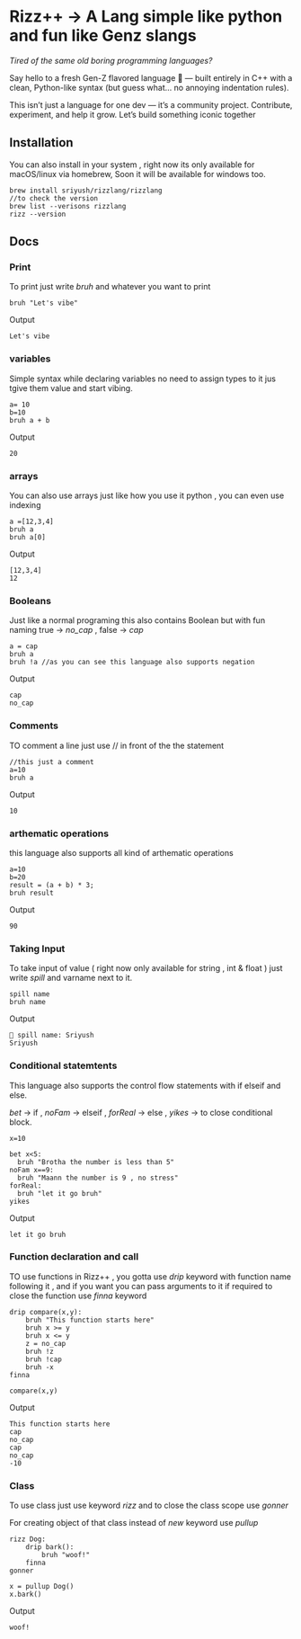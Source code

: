 # Rizz++ -> A Lang simple like python and fun like Genz slangs

*Tired of the same old boring programming languages?*

Say hello to a fresh Gen-Z flavored language 🚀 — built entirely in C++ with a clean, Python-like syntax (but guess what… no annoying indentation rules).

This isn’t just a language for one dev — it’s a community project. Contribute, experiment, and help it grow. Let’s build something iconic together

## Installation 

You can also install in your system , right now its only available for macOS/linux via homebrew, Soon it will be available for windows too.

```install
brew install sriyush/rizzlang/rizzlang
//to check the version
brew list --verisons rizzlang
rizz --version
```
## Docs

### Print 
To print just write *bruh* and whatever you want to print

```rizz
bruh "Let's vibe"
```
Output
```output
Let's vibe
```

### variables

Simple syntax while declaring variables no need to assign types to it jus tgive them value and start vibing.

```rizz
a= 10
b=10
bruh a + b
```
Output
```output
20
```

### arrays
You can also use arrays just like how you use it python , you can even use indexing

```rizz
a =[12,3,4]
bruh a
bruh a[0]
```
Output
```output
[12,3,4]
12
```
### Booleans

Just like a normal programing this also contains Boolean but with fun naming
true -> *no_cap* , false -> *cap*

```rizz
a = cap
bruh a
bruh !a //as you can see this language also supports negation
```
Output
```output
cap
no_cap
```
### Comments

TO comment a line just use // in front of the the statement

```rizz
//this just a comment
a=10
bruh a
```
Output
```output
10
```
### arthematic operations

this language also supports all kind of arthematic operations 

```rizz
a=10
b=20
result = (a + b) * 3;
bruh result
```
Output
```output
90
```
### Taking Input

To take input of value ( right now only available for string , int & float ) just write *spill* and varname next to it.

```rizz
spill name
bruh name
```
Output
```output
📝 spill name: Sriyush
Sriyush
```
### Conditional statemtents

This language also supports the control flow statements with if elseif and else.

*bet* -> if , *noFam* -> elseif , *forReal* -> else , *yikes* -> to close conditional block.

```rizz
x=10

bet x<5:
  bruh "Brotha the number is less than 5"
noFam x==9:
  bruh "Maann the number is 9 , no stress"
forReal:
  bruh "let it go bruh"
yikes
```
Output
```output
let it go bruh
```
### Function declaration and call

TO use functions in Rizz++ , you gotta use *drip* keyword with function name following it , and if you want you can pass arguments to it if required
to close the function use *finna* keyword 
```rizz
drip compare(x,y):
    bruh "This function starts here"
    bruh x >= y
    bruh x <= y
    z = no_cap
    bruh !z
    bruh !cap
    bruh -x
finna

compare(x,y)
```
Output
```output
This function starts here
cap
no_cap
cap
no_cap
-10
```
### Class

To use class just use keyword *rizz* and to close the class scope use *gonner* 

For creating object of that class instead of *new* keyword use *pullup*

```rizz
rizz Dog:
    drip bark():
        bruh "woof!"
    finna
gonner

x = pullup Dog()
x.bark()
```
Output
```output
woof!
```
